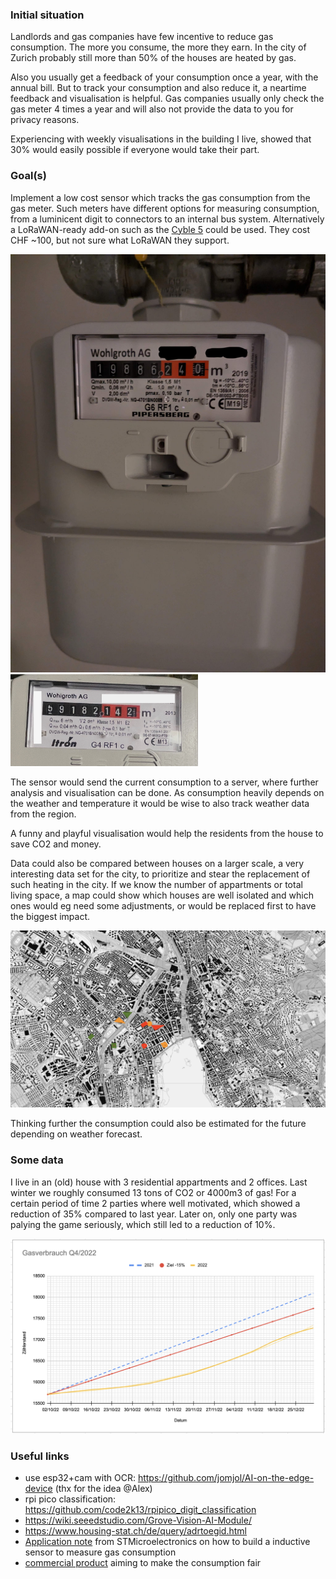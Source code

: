 ### Initial situation
Landlords and gas companies have few incentive to reduce gas consumption. The more you consume, the more they earn. In the city of Zurich probably still more than 50% of the houses are heated by gas.

Also you usually get a feedback of your consumption once a year, with the annual bill. But to track your consumption and also reduce it, a neartime feedback and visualisation is helpful. Gas companies usually only check the gas meter 4 times a year and will also not provide the data to you for privacy reasons.

Experiencing with weekly visualisations in the building I live, showed that 30% would easily possible if everyone would take their part.

### Goal(s)
Implement a low cost sensor which tracks the gas consumption from the gas meter. Such meters have different options for measuring consumption, from a luminicent digit to connectors to an internal bus system. Alternatively a LoRaWAN-ready add-on such as the [Cyble 5](https://www.itron.com/lam/solutions/product-catalog/cyble-5) could be used. They cost CHF ~100, but not sure what LoRaWAN they support.

<img src="/images/gasmeter.jpg" width="600" />

<img src="/images/gasmeter2.jpg" width="300" />


The sensor would send the current consumption to a server, where further analysis and visualisation can be done. As consumption heavily depends on the weather and temperature it would be wise to also track weather data from the region.

A funny and playful visualisation would help the residents from the house to save CO2 and money.

Data could also be compared between houses on a larger scale, a very interesting data set for the city, to prioritize and stear the replacement of such heating in the city. If we know the number of appartments or total living space, a map could show which houses are well isolated and which ones would eg need some adjustments, or would be replaced first to have the biggest impact.

<img src="/images/zh.png" width="600" />

Thinking further the consumption could also be estimated for the future depending on weather forecast.

### Some data
I live in an (old) house with 3 residential appartments and 2 offices. Last winter we roughly consumed 13 tons of CO2 or 4000m3 of gas! For a certain period of time 2 parties where well motivated, which showed a reduction of 35% compared to last year. Later on, only one party was palying the game seriously, which still led to a reduction of 10%.

<img src="/images/gasconsumption-q4-2022.png" width="600" />


### Useful links
- use esp32+cam with OCR: https://github.com/jomjol/AI-on-the-edge-device (thx for the idea @Alex)
- rpi pico classification: https://github.com/code2k13/rpipico_digit_classification
- https://wiki.seeedstudio.com/Grove-Vision-AI-Module/
- https://www.housing-stat.ch/de/query/adrtoegid.html
- [Application note](https://www.st.com/resource/en/application_note/an4636-demonstration-of-lc-sensor-for-gas-or-water-metering-based-on-stm32l073zeval-and-stm32l476rgnucleo-boards-stmicroelectronics.pdf) from STMicroelectronics on how to build a inductive sensor to measure gas consumption
- [commercial product](https://www.neovac.ch/verbrauch-fairer-machen) aiming to make the consumption fair
